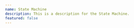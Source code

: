 ```yaml
---
name: State Machine
description: This is a description for the State Machine.
featured: false
---
```

